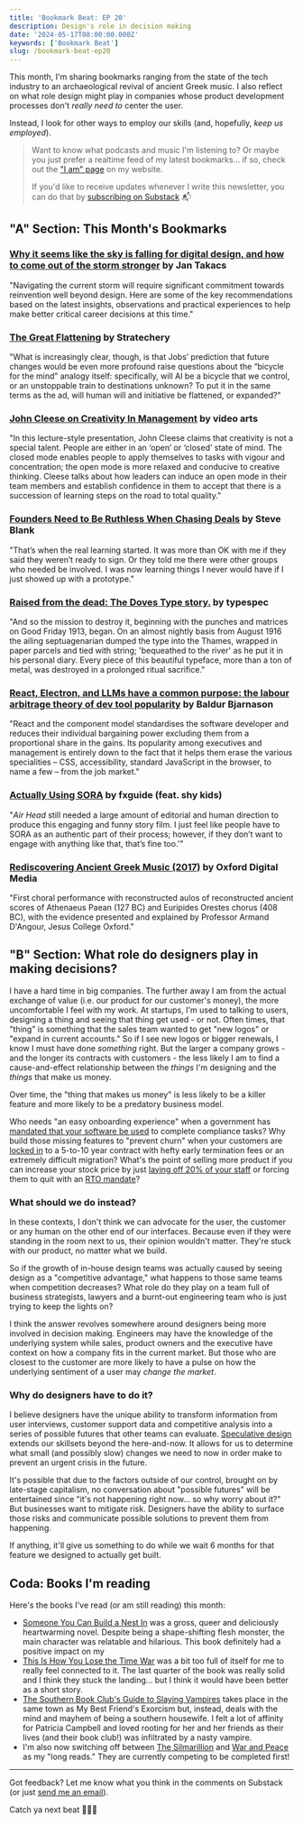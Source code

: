 ```yaml
---
title: 'Bookmark Beat: EP 20'
description: Design's role in decision making
date: '2024-05-17T08:00:00.000Z'
keywords: ['Bookmark Beat']
slug: /bookmark-beat-ep20
---
```


This month, I'm sharing bookmarks ranging from the state of the tech industry to an archaeological revival of ancient Greek music. I also reflect on what role design might play in companies whose product development processes don't *really need to* center the user.

Instead, I look for other ways to employ our skills (and, hopefully, *keep us employed*).

> Want to know what podcasts and music I'm listening to? Or maybe you just prefer a realtime feed of my latest bookmarks... if so, check out the ["I am" page](/iam) on my website.
> 
> If you'd like to receive updates whenever I write this newsletter, you can do that by [subscribing on Substack](https://bookmarkbeat.substack.com/?showWelcome=true) 📬


## "A" Section: This Month's Bookmarks

### [Why it seems like the sky is falling for digital design, and how to come out of the storm stronger](https://www.jantakacs.com/why-it-seems-like-the-sky-is-falling-for-digital-design-and-how-to-come-out-of-the-storm-stronger) by Jan Takacs
"Navigating the current storm will require significant commitment towards reinvention well beyond design. Here are some of the key recommendations based on the latest insights, observations and practical experiences to help make better critical career decisions at this time."
<br>

### [The Great Flattening](https://stratechery.com/2024/the-great-flattening/?access_token=eyJhbGciOiJSUzI1NiIsImtpZCI6InN0cmF0ZWNoZXJ5LnBhc3Nwb3J0Lm9ubGluZSIsInR5cCI6IkpXVCJ9.eyJhdWQiOiJzdHJhdGVjaGVyeS5wYXNzcG9ydC5vbmxpbmUiLCJhenAiOiJIS0xjUzREd1Nod1AyWURLYmZQV00xIiwiZW50Ijp7InVyaSI6WyJodHRwczovL3N0cmF0ZWNoZXJ5LmNvbS8yMDI0L3RoZS1ncmVhdC1mbGF0dGVuaW5nLyJdfSwiZXhwIjoxNzE4MTg4NzMyLCJpYXQiOjE3MTU1OTY3MzIsImlzcyI6Imh0dHBzOi8vYXBpLnBhc3Nwb3J0Lm9ubGluZS9vYXV0aCIsInNjb3BlIjoiZmVlZDpyZWFkIGFydGljbGU6cmVhZCBhc3NldDpyZWFkIGNhdGVnb3J5OnJlYWQgZW50aXRsZW1lbnRzIiwic3ViIjoiV3NyTHlycjZxZW1WQWdFR0NqTW0zNCIsInVzZSI6ImFjY2VzcyJ9.NgkSZcz_OwkjW7TH6FNBKp7iHS1K6VPyf-xlU6tk1kEXbTuBZzP7kwYsU4WIEpXM4Ab-1DZxZhIus-1-1OtQ6HMi5DdJZqKYcCoARikBeSSkWFtPNGAVpBeOnWzYan2eSUrpGXeuKVq7g5aXv6zNDHoMqHuScb9jE7gFMIa4E3BdafrvjIQ0020M6tUQrm5jinP31XBSQrLUUU2cY_M6QjTn5Hh0CjLUUfNbrJz2yBuvC-egYBpyVersqGIHphD7ZDetF225mvWhhSMbpjeVPqXunJ__GjyFjB_Azlwy_k1exgM4wT0auYJe3jI7KGxWPu2gYm2ZlT8A5itGD0npgQ) by Stratechery
"What is increasingly clear, though, is that Jobs’ prediction that future changes would be even more profound raise questions about the “bicycle for the mind” analogy itself: specifically, will AI be a bicycle that we control, or an unstoppable train to destinations unknown? To put it in the same terms as the ad, will human will and initiative be flattened, or expanded?"
<br>

### [John Cleese on Creativity In Management](https://www.youtube.com/watch?v=Pb5oIIPO62g) by video arts
"In this lecture-style presentation, John Cleese claims that creativity is not a special talent. People are either in an ‘open’ or ‘closed’ state of mind. The closed mode enables people to apply themselves to tasks with vigour and concentration; the open mode is more relaxed and conducive to creative thinking. Cleese talks about how leaders can induce an open mode in their team members and establish confidence in them to accept that there is a succession of learning steps on the road to total quality."
<br>

### [Founders Need to Be Ruthless When Chasing Deals](https://steveblank.com/2024/04/16/founders-need-to-be-ruthless-when-chasing-deals/) by Steve Blank
"That’s when the real learning started. It was more than OK with me if they said they weren’t ready to sign. Or they told me there were other groups who needed be involved. I was now learning things I never would have if I just showed up with a prototype."
<br>

### [Raised from the dead: The Doves Type story.](https://typespec.co.uk/doves-type-revival/) by typespec
"And so the mission to destroy it, beginning with the punches and matrices on Good Friday 1913, began. On an almost nightly basis from August 1916 the ailing septuagenarian dumped the type into the Thames, wrapped in paper parcels and tied with string; 'bequeathed to the river' as he put it in his personal diary. Every piece of this beautiful typeface, more than a ton of metal, was destroyed in a prolonged ritual sacrifice."
<br>

### [React, Electron, and LLMs have a common purpose: the labour arbitrage theory of dev tool popularity](https://www.baldurbjarnason.com/2024/react-electron-llms-labour-arbitrage/) by Baldur Bjarnason
"React and the component model standardises the software developer and reduces their individual bargaining power excluding them from a proportional share in the gains. Its popularity among executives and management is entirely down to the fact that it helps them erase the various specialities – CSS, accessibility, standard JavaScript in the browser, to name a few – from the job market."
<br>

### [Actually Using SORA](https://www.fxguide.com/fxfeatured/actually-using-sora/) by fxguide (feat. shy kids)
"*Air Head* still needed a large amount of editorial and human direction to produce this engaging and funny story film. I just feel like people have to SORA as an authentic part of their process; however, if they don’t want to engage with anything like that, that’s fine too.'"
<br>

### [Rediscovering Ancient Greek Music (2017)](https://youtu.be/4hOK7bU0S1Y?si=QSpTLSx5gsFXhiUW) by Oxford Digital Media
"First choral performance with reconstructed aulos of reconstructed ancient scores of Athenaeus Paean (127 BC) and Euripides Orestes chorus (408 BC), with the evidence presented and explained by Professor Armand D'Angour, Jesus College Oxford."

## "B" Section: What role do designers play in making decisions?

I have a hard time in big companies. The further away I am from the actual exchange of value (i.e. our product for our customer's money), the more uncomfortable I feel with my work. At startups, I'm used to talking to users, designing a thing and seeing that thing get used - or not. Often times, that "thing" is something that the sales team wanted to get "new logos" or "expand in current accounts." So if I see new logos or bigger renewals, I know I must have done *something* right. But the larger a company grows - and the longer its contracts with customers - the less likely I am to find a cause-and-effect relationship between the *things* I'm designing and the *things* that make us money.

Over time, the "thing that makes us money" is less likely to be a killer feature and more likely to be a predatory business model.

Who needs "an easy onboarding experience" when a government has [mandated that your software be used](https://marketplace.fedramp.gov/assessors/136571) to complete compliance tasks? Why build those missing features to "prevent churn" when your customers are [locked in](https://arc.net/l/quote/utigquho) to a 5-to-10 year contract with hefty early termination fees or an extremely difficult migration? What's the point of selling more product if you can increase your stock price by just [laying off 20% of your staff](https://techcrunch.com/2024/05/07/tech-layoffs-2023-list/) or forcing them to quit with an [RTO mandate](https://www.theregister.com/2024/02/20/dell_rto_mandate/)?

### What should we do instead?
In these contexts, I don't think we can advocate for the user, the customer or any human on the other end of our interfaces. Because even if they were standing in the room next to us, their opinion wouldn't matter. They're stuck with our product, no matter what we build.

So if the growth of in-house design teams was actually caused by seeing design as a "competitive advantage," what happens to those same teams when competition decreases? What role do they play on a team full of business strategists, lawyers and a burnt-out engineering team who is just trying to keep the lights on?

I think the answer revolves somewhere around designers being more involved in decision making. Engineers may have the knowledge of the underlying system while sales, product owners and the executive have context on how a company fits in the current market. But those who are closest to the customer are more likely to have a pulse on how the underlying sentiment of a user may *change the market*.

### Why do designers have to do it?

I believe designers have the unique ability to transform information from user interviews, customer support data and competitive analysis into a series of possible futures that other teams can evaluate. [Speculative design](https://blog.logrocket.com/ux-design/speculative-design/) extends our skillsets beyond the here-and-now. It allows for us to determine what small (and possibly slow) changes we need to now in order make to prevent an urgent crisis in the future.

It's possible that due to the factors outside of our control, brought on by late-stage capitalism, no conversation about "possible futures" will be entertained since "it's not happening right now... so why worry about it?" But businesses want to mitigate risk. Designers have the ability to surface those risks and communicate possible solutions to prevent them from happening.

If anything, it'll give us something to do while we wait 6 months for that feature we designed to actually get built.


## Coda: Books I'm reading

Here's the books I've read (or am still reading) this month:

- [Someone You Can Build a Nest In](https://bookshop.org/p/books/someone-you-can-build-a-nest-in-john-wiswell/20241154?ean=9780756418854) was a gross, queer and deliciously heartwarming novel. Despite being a shape-shifting flesh monster, the main character was relatable and hilarious. This book definitely had a positive impact on my
- [This Is How You Lose the Time War](https://bookshop.org/p/books/this-is-how-you-lose-the-time-war-amal-el-mohtar/18270911?ean=9781534430990) was a bit too full of itself for me to really feel connected to it. The last quarter of the book was really solid and I think they stuck the landing... but I think it would have been better as a short story.
- [The Southern Book Club's Guide to Slaying Vampires](https://bookshop.org/p/books/the-southern-book-club-s-guide-to-slaying-vampires-grady-hendrix/15313751) takes place in the same town as My Best Friend's Exorcism but, instead, deals with the mind and mayhem of being a southern housewife. I felt a lot of affinity for Patricia Campbell and loved rooting for her and her friends as their lives (and their book club!) was infiltrated by a nasty vampire.
- I'm also now switching off between [The Silmarillion](https://bookshop.org/p/books/the-silmarillion-j-r-r-tolkien/7084205) and [War and Peace](https://bookshop.org/p/books/war-and-peace-penguin-classics-deluxe-edition-leo-tolstoy/18529491?ean=9780143039990) as my "long reads." They are currently competing to be completed first!

---
Got feedback? Let me know what you think in the comments on Substack (or just [send me an email](mailto:newsletters@dreamindani.com)).

Catch ya next beat 🥁😎🥁